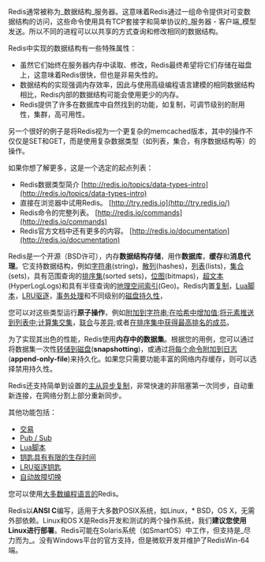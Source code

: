 Redis通常被称为_数据结构_服务器。这意味着Redis通过一组命令提供对可变数据结构的访问，这些命令使用具有TCP套接字和简单协议的_服务器 - 客户端_模型发送。所以不同的进程可以以共享的方式查询和修改相同的数据结构。

Redis中实现的数据结构有一些特殊属性：

* 虽然它们始终在服务器内存中读取、修改，Redis最终希望将它们存储在磁盘上，这意味着Redis很快，但也是非易失性的。
* 数据结构的实现强调内存效率，因此与使用高级编程语言建模的相同数据结构相比，Redis内部的数据结构可能会使用更少的内存。
* Redis提供了许多在数据库中自然找到的功能，如复制，可调节级别的耐用性，集群，高可用性。

另一个很好的例子是将Redis视为一个更复杂的memcached版本，其中的操作不仅仅是SET和GET，而是使用复杂数据类型（如列表，集合，有序数据结构等）的操作。

如果你想了解更多，这是一个选定的起点列表：

* Redis数据类型简介
  [http://redis.io/topics/data-types-intro](http://redis.io/topics/data-types-intro)
* 直接在浏览器中试用Redis。
  [http://try.redis.io](http://try.redis.io/)
* Redis命令的完整列表。
  [http://redis.io/commands](http://redis.io/commands)
* Redis官方文档中还有更多的内容。
  [http://redis.io/documentation](http://redis.io/documentation)

Redis是一个开源（BSD许可），内存**数据结构存储**，用作**数据库**，**缓存**和**消息代理**。它支持数据结构，例如[字符串](https://redis.io/topics/data-types-intro#strings)\(string\)，[散列](https://redis.io/topics/data-types-intro#hashes)\(hashes\)，[列表](https://redis.io/topics/data-types-intro#lists)\(lists\)，[集合](https://redis.io/topics/data-types-intro#sets)\(sets\)，具有范围查询的[排序集](https://redis.io/topics/data-types-intro#sorted-sets)\(sorted sets\)，[位图](https://redis.io/topics/data-types-intro#bitmaps)\(bitmaps\)，[超文本](https://redis.io/topics/data-types-intro#hyperloglogs)\(HyperLogLogs\)和具有半径查询的[地理空间索引](https://redis.io/commands/geoadd)\(Geo\)。Redis内置[复制](https://redis.io/topics/replication)，[Lua脚本](https://redis.io/commands/eval)，[LRU驱逐](https://redis.io/topics/lru-cache)，[事务处理](https://redis.io/topics/transactions)和不同级别的[磁盘持久性](https://redis.io/topics/persistence)，

您可以对这些类型运行**原子操作**，例如[附加到字符串](https://redis.io/commands/append);[在哈希中增加值](https://redis.io/commands/hincrby);[将元素推送到列表中](https://redis.io/commands/lpush);[计算集交集](https://redis.io/commands/sinter)，[联合](https://redis.io/commands/sunion)与[差异](https://redis.io/commands/sdiff);或者[在排序集中获得最高排名的成员](https://redis.io/commands/zrangebyscore)。

为了实现其出色的性能，Redis使用**内存中的数据集**。根据您的用例，您可以通过将数据集一次性[转储到磁盘](https://redis.io/topics/persistence#snapshotting)\(**snapshotting**\)，或通过[将每个命令附加到日志](https://redis.io/topics/persistence#append-only-file)\(**append-only-file**\)来持久化。如果您只需要功能丰富的网络内存缓存，则可以选择禁用持久性。

Redis还支持简单到设置的[主从异步复制](https://redis.io/topics/replication)，非常快速的非阻塞第一次同步，自动重新连接，在网络分割上部分重新同步。

其他功能包括：

* [交易](https://redis.io/topics/transactions)
* [Pub / Sub](https://redis.io/topics/pubsub)
* [Lua脚本](https://redis.io/commands/eval)
* [钥匙具有有限的生存时间](https://redis.io/commands/expire)
* [LRU驱逐钥匙](https://redis.io/topics/lru-cache)
* [自动故障切换](https://redis.io/topics/sentinel)

您可以使用[大多数编程语言的](https://redis.io/clients)Redis。

Redis以**ANSI C**编写，适用于大多数POSIX系统，如Linux，\* BSD，OS X，无需外部依赖。Linux和OS X是Redis开发和测试的两个操作系统，我们**建议您使用Linux进行部署**。Redis可能在Solaris系统（如SmartOS）中工作，但支持是_尽力而为_。没有Windows平台的官方支持，但是微软开发并维护了RedisWin-64端。

